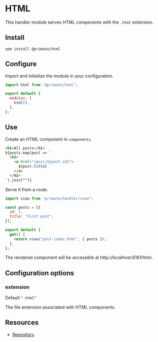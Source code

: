 # HTML

This handler module serves HTML components with the `.html` extension.

## Install

`npm install @primate/html`

## Configure

Import and initialize the module in your configuration.

```js caption=primate.config.js
import html from "@primate/html";

export default {
  modules: [
    html(),
  ],
};
```

## Use

Create an HTML component in `components`.

```html caption=components/post-index.html
<h1>All posts</h1>
${posts.map(post => `
  <h2>
    <a href="/post/${post.id}">
      ${post.title}
    </a>
  </h2>
`).join("")}
```

Serve it from a route.

```js caption=routes/html.js
import view from "primate/handler/view";

const posts = [{
  id: 1,
  title: "First post",
}];

export default {
  get() {
    return view("post-index.html", { posts });
  },
};
```

The rendered component will be accessible at http://localhost:6161/html.

## Configuration options

### extension

Default `".html"`

The file extension associated with HTML components.

## Resources

* [Repository][repo]

[repo]: https://github.com/primate-run/primate/tree/master/packages/html
